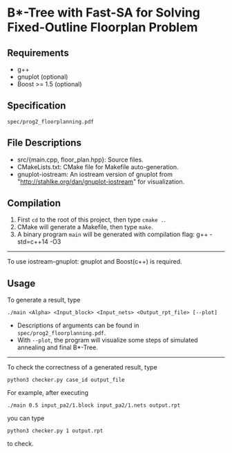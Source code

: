 # B\*-Tree with Fast-SA for Solving Fixed-Outline Floorplan Problem

## Requirements
- g++
- gnuplot (optional)
- Boost >= 1.5 (optional)

## Specification
`spec/prog2_floorplanning.pdf`

## File Descriptions
- src/{main.cpp, floor_plan.hpp}: Source files.
- CMakeLists.txt: CMake file for Makefile auto-generation.
- gnuplot-iostream: An iostream version of gnuplot from "http://stahlke.org/dan/gnuplot-iostream" for visualization.

## Compilation
1. First `cd` to the root of this project, then type `cmake .`.
2. CMake will generate a Makefile, then type `make`.
3. A binary program `main` will be generated with compilation flag: g++ -std=c++14 -O3

---

To use iostream-gnuplot: gnuplot and Boost(c++) is required.

## Usage
To generate a result, type
```
./main <Alpha> <Input_block> <Input_nets> <Output_rpt_file> [--plot]
```
- Descriptions of arguments can be found in `spec/prog2_floorplanning.pdf`.
- With `--plot`, the program will visualize some steps of simulated annealing and final B\*-Tree.

--- 

To check the correctness of a generated result, type
```
python3 checker.py case_id output_file
```
For example, after executing
```
./main 0.5 input_pa2/1.block input_pa2/1.nets output.rpt
```
you can type
```
python3 checker.py 1 output.rpt
```
to check.
